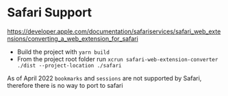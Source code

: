 # Safari Support

https://developer.apple.com/documentation/safariservices/safari_web_extensions/converting_a_web_extension_for_safari

* Build the project with `yarn build`
* From the project root folder run `xcrun safari-web-extension-converter ./dist --project-location ./safari`

As of April 2022 `bookmarks` and `sessions` are not supported by Safari, therefore there is no way to port to safari
